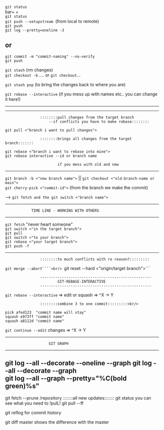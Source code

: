```git status```<br/>
bar+ +<br/>
```git status```<br/>
```git push --setupstream ```(from local to remote)<br/> 
```git push```<br/>
```git log --pretty=oneline -3```<br/>

or
-----------------------------------------------------------------------------------------------------
```git commit -m "commit-naming" --no-verify```<br/>
```git push```

```git stash``` (rm changes)<br/>
```git checkout -b``` .... or ```git checkout```... <br/>

```git stash pop``` (to bring the changes back to where you are)<br/>

```git rebase --interactive``` (if you mess up with names etc.. you can change it here!)<br/>

-----------------------------------------------------------------------------------------------------
-----------------------------------------------------------------------------------------------------

					::::::::pull changes from the target branch
						--if conflicts you have to make rebase::::::::
```git pull <"branch i want to pull changes">```<br/>

					::::::::brings all changes from the target branch:::::::
```git rebase <"branch i want to rebase into mine"> ```<br/>
```git rebase interactive --id or branch name```<br/>

							if you mess with old and new
-----------------------------------------------------------------------------------------------------





```git branch -b <"new branch name">``` || ```git checkout <"old-branch-name or main">```<br/>
```git cherry-pick <"commit-id">``` (from the branch we make the commit)<br/>

--> ```git fetch and the git switch <"branch name">```<br/>

-----------------------------------------------------------------------------------------------------
				TIME LINE - WORKING WITH OTHERS
-----------------------------------------------------------------------------------------------------
```git fetch``` "never heart someone"<br/>
```git switch <"in the target branch">```<br/>
```git pull```<br/>
```git switch <"to your branch">```<br/>
```git rebase <"your target branch">```<br/>
```git push -f```<br/>

-----------------------------------------------------------------------------------------------------

					::::::::to much conflicts with ro reason?:::::::::
```git merge --abort````<br/>
```git reset --hard <"origin/target branch">```<br/>

					---------------------------------------------------
							GIT-REBASE-INTERACTIVE
					---------------------------------------------------
```git rebase --interactive``` => edit or squash => ^X -> Y<br/>

					::::::::combine 3 to one commit:::::::::<br/>

```pick afed123  "commit name will stay"```<br/>
```squash e973ff "commit name"```<br/>
```squash a8112d "commit name"```<br/>

```git continue --edit``` changes => ^X -> Y<br/>



-----------------------------------------------------------------------------------------------------
						GIT GRAPH
-----------------------------------------------------------------------------------------------------

git log --all --decorate --oneline --graph
git log --all --decorate --graph   
git log --all --graph --pretty="%C(bold green)%s"
-----------------------------------------------------------------------------------------------------
git fetch --prune /repository			::::::::all new updates::::::::
git status                          you can see what you need to !pulL!
git pull --ff                  

git reflog for commit history


git diff master                     shows the difference with the master
